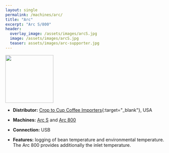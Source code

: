 ```yaml
---
layout: single
permalink: /machines/arc/
title: "Arc"
excerpt: "Arc S/800"
header:
  overlay_image: /assets/images/arcS.jpg
  image: /assets/images/arcS.jpg
  teaser: assets/images/arc-supporter.jpg
---
```


<img class="tab-image" src="{{ site.baseurl }}/assets/images/supporter-badge.png" width="150px">

* __Distributor:__ [Crop to Cup Coffee Importers](https://www.croptocup.com/){:target="_blank"}, USA

* __Machines:__ [Arc S](https://showroomcoffee.com/product/arc-s-sample-roaster/) and [Arc 800](https://showroomcoffee.com/product/arc-roaster-800g-coffee-roaster/)
* __Connection:__ USB
* __Features:__ logging of bean temperature and environmental temperature. The Arc 800 provides additionally the inlet temperature.